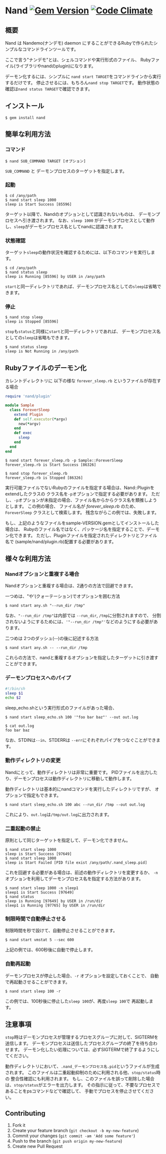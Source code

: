 # Nand [![Gem Version](https://badge.fury.io/rb/nand.svg)](http://badge.fury.io/rb/nand) [![Code Climate](https://codeclimate.com/github/linkodehub/nand/badges/gpa.svg)](https://codeclimate.com/github/linkodehub/nand)

## 概要

Nand は Nandemo(ナンデモ) daemon にすることができるRubyで作られたシンプルなコマンドラインツールです。

ここで言う"ナンデモ"とは、シェルコマンドや実行形式のファイル、
Rubyファイル(ライブラリやnandのplugin)になります。

デーモン化するには、シンプルに `nand start TARGET`をコマンドラインから実行するだけです。
停止させるには、もちろん`nand stop TARGET`です。
動作状態の確認は`nand status TARGET`で確認できます。

## インストール

    $ gem install nand

## 簡単な利用方法

### コマンド

	$ nand SUB_COMMAND TARGET [オプション]

`SUB_COMMAND` と デーモンプロセスのターゲットを指定します。

### 起動

	$ cd /any/path
	$ nand start sleep 1000
	sleep is Start Success [85596]

ターゲット以降で、Nandのオプションとして認識されないものは、
デーモンプロセスへ引き渡されます。
なお、`sleep 1000` がデーモンプロセスとして動作し、`sleep`がデーモンプロセス名としてnandに認識されます。

### 状態確認

ターゲット`sleep`の動作状況を確認するためには、以下のコマンドを実行します。

	$ cd /any/path
	$ nand status sleep
	sleep is Running [85596] by USER in /any/path

`start`と同一ディレクトリであれば、デーモンプロセス名としての`sleep`は省略できます。

### 停止

	$ nand stop sleep
	sleep is Stopped [85596]

`stop`も`status`と同様に`start`と同一ディレクトリであれば、
デーモンプロセス名としての`sleep`は省略もできます。

	$ nand status sleep
	sleep is Not Running in /any/path


## Rubyファイルのデーモン化

カレントディレクトリに 以下の様な `forever_sleep.rb` というファイルが存在する場合

```ruby:forever_sleep.rb
require 'nand/plugin'

module Sample
  class ForeverSleep
    extend Plugin
    def self.executor(*argv)
      new(*argv)
    end
    def exec
      sleep
    end
  end
end
```

	$ nand start forever_sleep.rb -p Sample::ForeverSleep
	forever_sleep.rb is Start Success [86326]

	$ nand stop forever_sleep.rb
	forever_sleep.rb is Stopped [86326]

実行可能ファイルでないRubyのファイルを指定する場合は、Nand::Pluginをextendしたクラスの
クラス名を`-p`オプションで指定する必要があります。
ただし、`-p`オプションが未指定の場合、ファイル名からからクラス名を類推しようとします。
この例の場合、
ファイル名が _forever_sleep.rb_ のため、`ForeverSleep` クラスとして検索します。
残念ながらこの例では、失敗します。

もし、上記のようなファイルをsample-VERSION.gemとしてインストールした場合は、
Rubyのファイル名ではなく、パッケージ名を指定することで、デーモン化できます。
ただし、Pluginファイルを指定されたディレクトリとファイル名で
(sample/nand/plugin.rb)配置する必要があります。


## 様々な利用方法

### Nandオプションと重複する場合

Nandオプションと重複する場合は、2通りの方法で回避できます。

一つめは、"や'(クォーテーション)でオプションを囲む方法

	$ nand start any.sh "--run_dir /tmp"

なお、`"--run_dir /tmp"`は内部では `--run_dir`, `/tmp`に分割されますので、
分割されないようにするためには、`'"--run_dir /tmp"'`などのようにする必要があります。

二つめは 2つのダッシュ(--)の後に記述する方法

	$ nand start any.sh -- --run_dir /tmp

これらの方法で、nandと重複するオプションを指定したターゲットに引き渡すことができます。

### デーモンプロセスへのパイプ


```sh
#!/bin/sh
sleep $1
echo $2
```

sleep_echo.shという実行形式のファイルがあった場合、

	$ nand start sleep_echo.sh 100 '"foo bar baz"' --out out.log
	
	$ cat out.log
	foo bar baz

なお、STDINは`--in`、STDERRは `--err`にそれぞれパイプをつなぐことができます。


### 動作ディレクトリの変更

Nandにとって、動作ディレクトリは非常に重要です。
PIDファイルを出力したり、デーモンプロセスは動作ディレクトリに移動して動作します。

動作ディレクトリは基本的にnandコマンドを実行したディレクトリですが、
オプションで指定もできます。

	$ nand start sleep_echo.sh 100 abc --run_dir /tmp --out out.log

これにより、`out.log`は`/tmp/out.log`に出力されます。


### 二重起動の禁止

原則として同じターゲットを指定して、デーモン化できません。

	$ nand start sleep 1000
	sleep is Start Success [97649]
	$ nand start sleep 1000
	sleep is Start Failed [PID file exist /any/path/.nand_sleep.pid]

これを回避する必要がある場合は、前述の動作ディレクトリを変更するか、
`-n` オプションを利用してデーモンプロセス名を指定する方法があります。

	$ nand start sleep 1000 -n sleep1
	sleep1 is Start Success [97649]
	$ nand status
	sleep is Running [97649] by USER in /run/dir
	sleep1 is Running [97765] by USER in /run/dir


### 制限時間で自動停止させる


制限時間を秒で設けて、自動停止させることができます。

	$ nand start vmstat 5 --sec 600

上記の例では、600秒後に自動で停止します。

### 自動再起動

デーモンプロセスが停止した場合、`-r` オプションを設定しておくことで、
自動で再起動させることができます。

	$ nand start sleep 100 -r

この例では、100秒後に停止した`sleep 100`が、再度`sleep 100`で
再起動します。

## 注意事項


`stop`時はデーモンプロセスが管理するプロセスグループに対して、SIGTERMを送信します。
デーモンプロセスは送信したプロセスグループの終了を待ち合わせます。
デーモン化したい処理については、必ずSIGTERMで終了するようにしてください。

動作ディレクトリにおいて、`.nand_デーモンプロセス名.pid`というファイルが生成されます。
このファイルは二重起動抑制のために利用される他、`stop/status`時の
整合性確認にも利用されます。
もし、このファイルを誤って削除した場合は、`stop/status`がエラーを出力します。
その指示に従って、不要なプロセスであることをpsコマンドなどで確認して、
手動でプロセスを停止させてください。
	
## Contributing

1. Fork it
2. Create your feature branch (`git checkout -b my-new-feature`)
3. Commit your changes (`git commit -am 'Add some feature'`)
4. Push to the branch (`git push origin my-new-feature`)
5. Create new Pull Request
